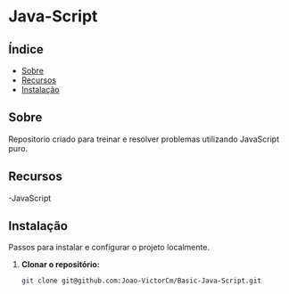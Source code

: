 # Java-Script

## Índice

- [Sobre](#sobre)
- [Recursos](#recursos)
- [Instalação](#instalação)

## Sobre

Repositorio criado para treinar e resolver problemas utilizando JavaScript puro.

## Recursos

-JavaScript


## Instalação

Passos para instalar e configurar o projeto localmente.

1. **Clonar o repositório:**
   ```bash
   git clone git@github.com:Joao-VictorCm/Basic-Java-Script.git
